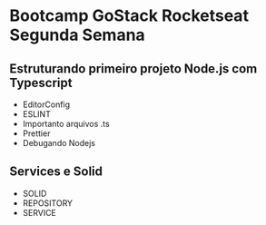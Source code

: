 # Bootcamp GoStack Rocketseat Segunda Semana


## Estruturando primeiro projeto Node.js com Typescript

- EditorConfig
- ESLINT
- Importanto arquivos .ts
- Prettier
- Debugando Nodejs

## Services e Solid

- SOLID
- REPOSITORY
- SERVICE





